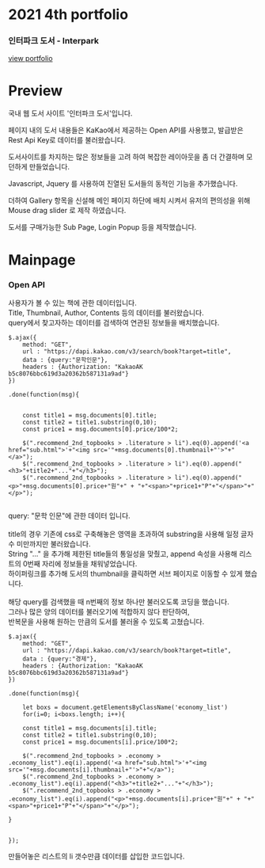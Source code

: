 # 2021 4th portfolio
### 인터파크 도서 - Interpark
[view portfolio](https://amooonsen.github.io/4thPortFolio/index.html)


# Preview
국내 웹 도서 사이트 '인터파크 도서'입니다.

페이지 내의 도서 내용들은 KaKao에서 제공하는 Open API를 사용했고,
발급받은 Rest Api Key로 데이터를 불러왔습니다.

도서사이트를 차지하는 많은 정보들을 고려 하여
복잡한 레이아웃을 좀 더 간결하며 모던하게 만들었습니다.

Javascript, Jquery 를 사용하여 진열된 도서들의 동적인 기능을 추가했습니다.

더하여 Gallery 항목을 신설해 메인 페이지 하단에 배치 시켜서
유저의 편의성을 위해 Mouse drag slider 로 제작 하였습니다.

도서를 구매가능한 Sub Page, Login Popup 등을 제작했습니다.

# Mainpage
### Open API

사용자가 볼 수 있는 책에 관한 데이터입니다. <br>
Title, Thumbnail, Author, Contents 등의 데이터를 불러왔습니다.<br>
query에서 찾고자하는 데이터를 검색하여 연관된 정보들을 배치했습니다.

```
$.ajax({
	method: "GET",
	url : "https://dapi.kakao.com/v3/search/book?target=title",
	data : {query:"문학인문"},
	headers : {Authorization: "KakaoAK b5c8076bbc619d3a20362b587131a9ad"}
})

.done(function(msg){


	const title1 = msg.documents[0].title;
	const title2 = title1.substring(0,10);
	const price1 = msg.documents[0].price/100*2;

	$(".recommend_2nd_topbooks > .literature > li").eq(0).append('<a href="sub.html">'+"<img src='"+msg.documents[0].thumbnail+"'>"+"</a>");
	$(".recommend_2nd_topbooks > .literature > li").eq(0).append("<h3>"+title2+"..."+"</h3>");
	$(".recommend_2nd_topbooks > .literature > li").eq(0).append("<p>"+msg.documents[0].price+"원"+" + "+"<span>"+price1+"P"+"</span>"+"</p>");


```

query: "문학 인문"에 관한 데이터 입니다.<br><br>
title의 경우 기존에 css로 구축해놓은 영역을 초과하여 
substring을 사용해 일정 글자 수 미만까지만 불러왔습니다.<br>
String "..." 을 추가해 제한된 title들의 통일성을 맞췄고, 
append 속성을 사용해 리스트의 0번째 자리에 정보들을 채워넣었습니다.<br>
하이퍼링크를 추가해 도서의 thumbnail을 클릭하면 서브 페이지로 이동할 수 있게 했습니다.<br><br>
해당 query를 검색했을 때 n번째의 정보 하나만 불러오도록 코딩을 했습니다.<br>
그러나 많은 양의 데이터를 불러오기에 적합하지 않다 판단하여,<br>
반복문을 사용해 원하는 만큼의 도서를 불러올 수 있도록 고쳤습니다.

```
$.ajax({
	method: "GET",
	url : "https://dapi.kakao.com/v3/search/book?target=title",
	data : {query:"경제"},
	headers : {Authorization: "KakaoAK b5c8076bbc619d3a20362b587131a9ad"}
})

.done(function(msg){

	let boxs = document.getElementsByClassName('economy_list')
	for(i=0; i<boxs.length; i++){

	const title1 = msg.documents[i].title;
	const title2 = title1.substring(0,10);
	const price1 = msg.documents[i].price/100*2;

	$(".recommend_2nd_topbooks > .economy > .economy_list").eq(i).append('<a href="sub.html">'+"<img src='"+msg.documents[i].thumbnail+"'>"+"</a>");
	$(".recommend_2nd_topbooks > .economy > .economy_list").eq(i).append("<h3>"+title2+"..."+"</h3>");
	$(".recommend_2nd_topbooks > .economy > .economy_list").eq(i).append("<p>"+msg.documents[i].price+"원"+" + "+"<span>"+price1+"P"+"</span>"+"</p>");

}


});

```

만들어놓은 리스트의 li 갯수만큼 데이터를 삽입한 코드입니다.

